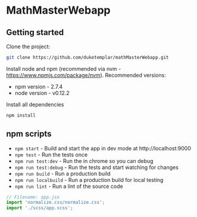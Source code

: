 # MathMasterWebapp


## Getting started

Clone the project:

```bash
git clone https://github.com/duketemplar/mathMasterWebapp.git
```

Install node and npm (recommended via nvm - https://www.npmjs.com/package/nvm).
Recommended versions:
* npm version - 2.7.4
* node version - v0.12.2


Install all dependencies

```bash
npm install

```

## npm scripts

* `npm start` - Build and start the app in dev mode at http://localhost:9000
* `npm test` - Run the tests once
* `npm run test:dev` - Run the in chrome so you can debug
* `npm run test:debug` - Run the tests and start watching for changes
* `npm run build` - Run a production build
* `npm run localbuild` - Run a production build for local testing
* `npm run lint` - Run a lint of the source code


```js
// Filename: app.jsx
import 'normalize.css/normalize.css';
import './scss/app.scss';
```

